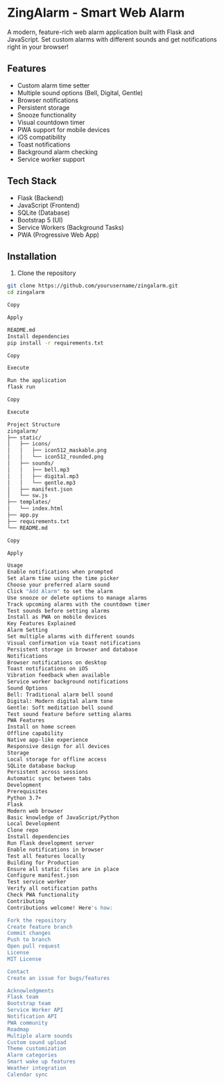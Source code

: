 # ZingAlarm - Smart Web Alarm

A modern, feature-rich web alarm application built with Flask and JavaScript. Set custom alarms with different sounds and get notifications right in your browser!

## Features

- Custom alarm time setter
- Multiple sound options (Bell, Digital, Gentle)
- Browser notifications
- Persistent storage
- Snooze functionality
- Visual countdown timer
- PWA support for mobile devices
- iOS compatibility
- Toast notifications
- Background alarm checking
- Service worker support

## Tech Stack

- Flask (Backend)
- JavaScript (Frontend)
- SQLite (Database)
- Bootstrap 5 (UI)
- Service Workers (Background Tasks)
- PWA (Progressive Web App)

## Installation

1. Clone the repository
```bash
git clone https://github.com/yourusername/zingalarm.git
cd zingalarm

Copy

Apply

README.md
Install dependencies
pip install -r requirements.txt

Copy

Execute

Run the application
flask run

Copy

Execute

Project Structure
zingalarm/
├── static/
│   ├── icons/
│   │   ├── icon512_maskable.png
│   │   └── icon512_rounded.png
│   ├── sounds/
│   │   ├── bell.mp3
│   │   ├── digital.mp3
│   │   └── gentle.mp3
│   ├── manifest.json
│   └── sw.js
├── templates/
│   └── index.html
├── app.py
├── requirements.txt
└── README.md

Copy

Apply

Usage
Enable notifications when prompted
Set alarm time using the time picker
Choose your preferred alarm sound
Click "Add Alarm" to set the alarm
Use snooze or delete options to manage alarms
Track upcoming alarms with the countdown timer
Test sounds before setting alarms
Install as PWA on mobile devices
Key Features Explained
Alarm Setting
Set multiple alarms with different sounds
Visual confirmation via toast notifications
Persistent storage in browser and database
Notifications
Browser notifications on desktop
Toast notifications on iOS
Vibration feedback when available
Service worker background notifications
Sound Options
Bell: Traditional alarm bell sound
Digital: Modern digital alarm tone
Gentle: Soft meditation bell sound
Test sound feature before setting alarms
PWA Features
Install on home screen
Offline capability
Native app-like experience
Responsive design for all devices
Storage
Local storage for offline access
SQLite database backup
Persistent across sessions
Automatic sync between tabs
Development
Prerequisites
Python 3.7+
Flask
Modern web browser
Basic knowledge of JavaScript/Python
Local Development
Clone repo
Install dependencies
Run Flask development server
Enable notifications in browser
Test all features locally
Building for Production
Ensure all static files are in place
Configure manifest.json
Test service worker
Verify all notification paths
Check PWA functionality
Contributing
Contributions welcome! Here's how:

Fork the repository
Create feature branch
Commit changes
Push to branch
Open pull request
License
MIT License

Contact
Create an issue for bugs/features

Acknowledgments
Flask team
Bootstrap team
Service Worker API
Notification API
PWA community
Roadmap
Multiple alarm sounds
Custom sound upload
Theme customization
Alarm categories
Smart wake up features
Weather integration
Calendar sync